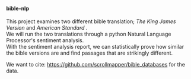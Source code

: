 #### bible-nlp

This project examines two different bible translation; <i> The King James Version </i> and <i> American Standard </i>. <br>
We will run the two translations through a python Natural Language Processor's sentiment analysis.<br>
With the sentiment analysis report, we can statistically prove how similar the bible versions are and find passages that are strikingly different.<br>


We want to cite: https://github.com/scrollmapper/bible_databases for the data.
